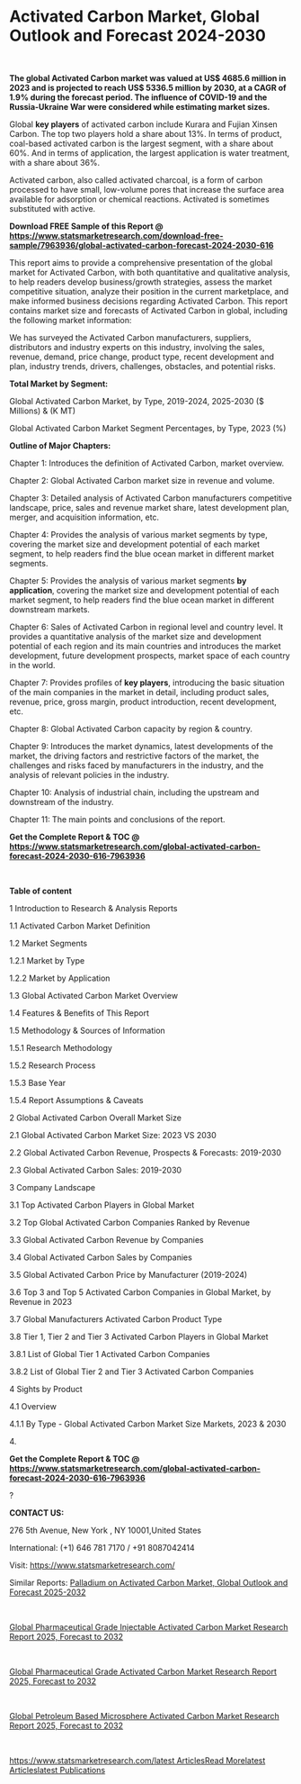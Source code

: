 <h1>Activated Carbon Market, Global Outlook and Forecast 2024-2030</h1><br/><p><strong>The global Activated Carbon market was valued at US$ 4685.6 million in 2023 and is projected to reach US$ 5336.5 million by 2030, at a <strong>CAGR</strong> of 1.9% during the forecast period. The influence of COVID-19 and the Russia-Ukraine War were considered while estimating market sizes.</strong></p>
 
 
 
 <p>Global <strong>key players</strong> of activated carbon include Kurara and Fujian Xinsen Carbon. The top two players hold a share about 13%. In terms of product, coal-based activated carbon is the largest segment, with a share about 60%. And in terms of application, the largest application is water treatment, with a share about 36%.</p>
 
 
 
 <p>Activated carbon, also called activated charcoal, is a form of carbon processed to have small, low-volume pores that increase the surface area available for adsorption or chemical reactions. Activated is sometimes substituted with active.</p>
 
 
 
 <p><strong>Download FREE Sample of this Report @ <a href="https://www.statsmarketresearch.com/download-free-sample/7963936/global-activated-carbon-forecast-2024-2030-616">https://www.statsmarketresearch.com/download-free-sample/7963936/global-activated-carbon-forecast-2024-2030-616</a></strong></p>
 
 
 
 <p>This report aims to provide a comprehensive presentation of the global market for Activated Carbon, with both quantitative and qualitative analysis, to help readers develop business/growth strategies, assess the market competitive situation, analyze their position in the current marketplace, and make informed business decisions regarding Activated Carbon. This report contains market size and forecasts of Activated Carbon in global, including the following market information:</p>
 
 
 
 <p>We has surveyed the Activated Carbon manufacturers, suppliers, distributors and industry experts on this industry, involving the sales, revenue, demand, price change, product type, recent development and plan, industry trends, drivers, challenges, obstacles, and potential risks.</p>
 
 
 
 <p><strong>Total Market by Segment:</strong></p>
 
 
 
 <p>Global Activated Carbon Market, by Type, 2019-2024, 2025-2030 ($ Millions) & (K MT)</p>
 
 
 
 <p>Global Activated Carbon Market Segment Percentages, by Type, 2023 (%)</p>
 
 
 
 <p><strong>Outline of Major Chapters:</strong></p>
 
 
 
 <p>Chapter 1: Introduces the definition of Activated Carbon, market overview.</p>
 
 
 
 <p>Chapter 2: Global Activated Carbon market size in revenue and volume.</p>
 
 
 
 <p>Chapter 3: Detailed analysis of Activated Carbon manufacturers competitive landscape, price, sales and revenue market share, latest development plan, merger, and acquisition information, etc.</p>
 
 
 
 <p>Chapter 4: Provides the analysis of various market segments by type, covering the market size and development potential of each market segment, to help readers find the blue ocean market in different market segments.</p>
 
 
 
 <p>Chapter 5: Provides the analysis of various market segments <strong>by application</strong>, covering the market size and development potential of each market segment, to help readers find the blue ocean market in different downstream markets.</p>
 
 
 
 <p>Chapter 6: Sales of Activated Carbon in regional level and country level. It provides a quantitative analysis of the market size and development potential of each region and its main countries and introduces the market development, future development prospects, market space of each country in the world.</p>
 
 
 
 <p>Chapter 7: Provides profiles of <strong>key players</strong>, introducing the basic situation of the main companies in the market in detail, including product sales, revenue, price, gross margin, product introduction, recent development, etc.</p>
 
 
 
 <p>Chapter 8: Global Activated Carbon capacity by region & country.</p>
 
 
 
 <p>Chapter 9: Introduces the market dynamics, latest developments of the market, the driving factors and restrictive factors of the market, the challenges and risks faced by manufacturers in the industry, and the analysis of relevant policies in the industry.</p>
 
 
 
 <p>Chapter 10: Analysis of industrial chain, including the upstream and downstream of the industry.</p>
 
 
 
 <p>Chapter 11: The main points and conclusions of the report.</p>
 
 
 
 <div><b>Get the Complete Report & TOC @ <a href="https://www.statsmarketresearch.com/global-activated-carbon-forecast-2024-2030-616-7963936">https://www.statsmarketresearch.com/global-activated-carbon-forecast-2024-2030-616-7963936</a></b></div>
 
 
 
 <p><br />
 
 <b>Table of content</b></p>
 
 
 
 <p>1 Introduction to Research & Analysis Reports<br />
 
 1.1 Activated Carbon Market Definition<br />
 
 1.2 Market Segments<br />
 
 1.2.1 Market by Type<br />
 
 1.2.2 Market by Application<br />
 
 1.3 Global Activated Carbon Market Overview<br />
 
 1.4 Features & Benefits of This Report<br />
 
 1.5 Methodology & Sources of Information<br />
 
 1.5.1 Research Methodology<br />
 
 1.5.2 Research Process<br />
 
 1.5.3 Base Year<br />
 
 1.5.4 Report Assumptions & Caveats<br />
 
 2 Global Activated Carbon Overall Market Size<br />
 
 2.1 Global Activated Carbon Market Size: 2023 VS 2030<br />
 
 2.2 Global Activated Carbon Revenue, Prospects & Forecasts: 2019-2030<br />
 
 2.3 Global Activated Carbon Sales: 2019-2030<br />
 
 3 Company Landscape<br />
 
 3.1 Top Activated Carbon Players in Global Market<br />
 
 3.2 Top Global Activated Carbon Companies Ranked by Revenue<br />
 
 3.3 Global Activated Carbon Revenue by Companies<br />
 
 3.4 Global Activated Carbon Sales by Companies<br />
 
 3.5 Global Activated Carbon Price by Manufacturer (2019-2024)<br />
 
 3.6 Top 3 and Top 5 Activated Carbon Companies in Global Market, by Revenue in 2023<br />
 
 3.7 Global Manufacturers Activated Carbon Product Type<br />
 
 3.8 Tier 1, Tier 2 and Tier 3 Activated Carbon Players in Global Market<br />
 
 3.8.1 List of Global Tier 1 Activated Carbon Companies<br />
 
 3.8.2 List of Global Tier 2 and Tier 3 Activated Carbon Companies<br />
 
 4 Sights by Product<br />
 
 4.1 Overview<br />
 
 4.1.1 By Type - Global Activated Carbon Market Size Markets, 2023 & 2030<br />
 
 4.</p>
 
 
 
 <div><b>Get the Complete Report & TOC @ <a href="https://www.statsmarketresearch.com/global-activated-carbon-forecast-2024-2030-616-7963936">https://www.statsmarketresearch.com/global-activated-carbon-forecast-2024-2030-616-7963936</a></b></div>
 
 
 
 <p>? </p>
 
 
 
 <p><b>CONTACT US:</b><br />
 
 276 5th Avenue, New York , NY 10001,United States<br />
 
 International: (+1) 646 781 7170 / +91 8087042414<br />
 
 Visit: <a href="https://www.statsmarketresearch.com/">https://www.statsmarketresearch.com/</a><br />
 
 Similar Reports: <a href="https://www.statsmarketresearch.com/global-activated-carbon-forecast-2024-2030-616-7963936">Palladium on Activated Carbon Market, Global Outlook and Forecast 2025-2032</a><br />
 
 <br />
 
 <a href="https://www.statsmarketresearch.com/global-activated-carbon-forecast-2024-2030-616-7963936">Global Pharmaceutical Grade Injectable Activated Carbon Market Research Report 2025, Forecast to 2032</a><br />
 
 <br />
 
 <a href="https://www.statsmarketresearch.com/global-activated-carbon-forecast-2024-2030-616-7963936">Global Pharmaceutical Grade Activated Carbon Market Research Report 2025, Forecast to 2032</a><br />
 
 <br />
 
 <a href="https://www.statsmarketresearch.com/global-activated-carbon-forecast-2024-2030-616-7963936">Global Petroleum Based Microsphere Activated Carbon Market Research Report 2025, Forecast to 2032</a><br />
 
 <br />
 
 <a href="https://gyeongbokgung.com">https://www.statsmarketresearch.com/</a><a href="https://hallyeomaritime.com">latest Articles</a><a href="https://jingwansa.com">Read More</a><a href="https://nguoiviet.jp/">latest Articles</a><a href="https://www.intelmarketresearch.com/">latest Publications</a></p>